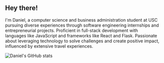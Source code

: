 ## Hey there!

I'm Daniel, a computer science and business administration student at USC pursuing diverse experiences through software engineering internships and entrepreneurial projects. Proficient in full-stack development with languages like JavaScript and frameworks like React and Flask. Passionate about leveraging technology to solve challenges and create positive impact, influenced by extensive travel experiences.

![Daniel's GitHub stats](https://github-readme-stats-rouge-kappa-11.vercel.app/api?username=danielgao20&show_icons=true&theme=transparent&hide_rank=true&include_all_commits=true)

